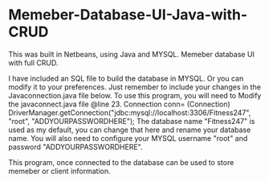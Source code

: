 # Memeber-Database-UI-Java-with-CRUD
This was built in Netbeans, using Java and MYSQL. Memeber database UI with full CRUD.

I have included an SQL file to build the database in MYSQL. Or you can modify it to your preferences. Just remember to include
your changes in the Javaconnection.java file below.
To use this program, you will need to Modify the javaconnect.java file @line 23.
Connection conn= (Connection) DriverManager.getConnection("jdbc:mysql://localhost:3306/Fitness247", "root", "ADDYOURPASSWORDHERE");
The database name "Fitness247" is used as my default, you can change that here and rename your database name.
You will also need to configure your MYSQL username "root" and password "ADDYOURPASSWORDHERE". 

This program, once connected to the database can be used to store memeber or client information. 
